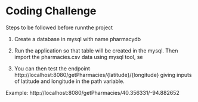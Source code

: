 # Coding Challenge

Steps to be followed before runnthe project

1. Create a database in mysql with name pharmacydb 

3. Run the application so that table will be created in the mysql. Then import the pharmacies.csv data using mysql tool, se
4. You can then test the endpoint http://localhost:8080/getPharmacies/{latitude}/{longitude} giving inputs of latitude and longitude in the path variable.

Example: http://localhost:8080/getPharmacies/40.356331/-94.882652
